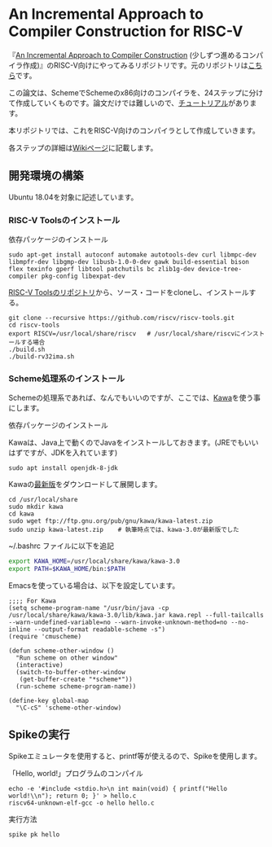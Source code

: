 # An Incremental Approach to Compiler Construction for RISC-V

『[An Incremental Approach to Compiler Construction](https://github.com/namin/inc/blob/master/docs/paper.pdf?raw=true) (少しずつ進めるコンパイラ作成)』のRISC-V向けにやってみるリポジトリです。元のリポジトリは[こちら](https://github.com/namin/inc)です。

この論文は、SchemeでSchemeのx86向けのコンパイラを、24ステップに分けて作成していくものです。論文だけでは難しいので、[チュートリアル](https://github.com/namin/inc/blob/master/docs/tutorial.pdf?raw=true)があります。

本リポジトリでは、これをRISC-V向けのコンパイラとして作成していきます。

各ステップの詳細は[Wikiページ](https://github.com/horie-t/iacc-riscv/wiki)に記載します。

## 開発環境の構築

Ubuntu 18.04を対象に記述しています。

### RISC-V Toolsのインストール

依存パッケージのインストール

```
sudo apt-get install autoconf automake autotools-dev curl libmpc-dev libmpfr-dev libgmp-dev libusb-1.0-0-dev gawk build-essential bison flex texinfo gperf libtool patchutils bc zlib1g-dev device-tree-compiler pkg-config libexpat-dev
```

[RISC-V Toolsのリポジトリ](https://github.com/riscv/riscv-tools)から、ソース・コードをcloneし、インストールする。

```
git clone --recursive https://github.com/riscv/riscv-tools.git
cd riscv-tools
export RISCV=/usr/local/share/riscv   # /usr/local/share/riscvにインストールする場合
./build.sh
./build-rv32ima.sh
```

### Scheme処理系のインストール

Schemeの処理系であれば、なんでもいいのですが、ここでは、[Kawa](http://www.gnu.org/software/kawa/index.html)を使う事にします。

依存パッケージのインストール

Kawaは、Java上で動くのでJavaをインストールしておきます。(JREでもいいはずですが、JDKを入れています)

```
sudo apt install openjdk-8-jdk
```

Kawaの[最新版](ftp://ftp.gnu.org/pub/gnu/kawa/kawa-latest.zip)をダウンロードして展開します。

```
cd /usr/local/share
sudo mkdir kawa
cd kawa
sudo wget ftp://ftp.gnu.org/pub/gnu/kawa/kawa-latest.zip
sudo unzip kawa-latest.zip    # 執筆時点では、kawa-3.0が最新版でした
```

~/.bashrc ファイルに以下を追記
```bash
export KAWA_HOME=/usr/local/share/kawa/kawa-3.0
export PATH=$KAWA_HOME/bin:$PATH
```

Emacsを使っている場合は、以下を設定しています。

```elisp
;;;; For Kawa
(setq scheme-program-name "/usr/bin/java -cp /usr/local/share/kawa/kawa-3.0/lib/kawa.jar kawa.repl --full-tailcalls --warn-undefined-variable=no --warn-invoke-unknown-method=no --no-inline --output-format readable-scheme -s")
(require 'cmuscheme)

(defun scheme-other-window ()
  "Run scheme on other window"
  (interactive)
  (switch-to-buffer-other-window
   (get-buffer-create "*scheme*"))
  (run-scheme scheme-program-name))

(define-key global-map
  "\C-cS" 'scheme-other-window)
```

## Spikeの実行

Spikeエミュレータを使用すると、printf等が使えるので、Spikeを使用します。

「Hello, world!」プログラムのコンパイル

```
echo -e '#include <stdio.h>\n int main(void) { printf("Hello world!\\n"); return 0; }' > hello.c
riscv64-unknown-elf-gcc -o hello hello.c
```

実行方法

```
spike pk hello
```

